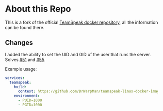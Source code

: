 # About this Repo

This is a fork of the official [TeamSpeak docker repository](https://github.com/TeamSpeak-Systems/teamspeak-linux-docker-images),
all the information can be found there.

## Changes

I added the ability to set the UID and GID of the user that runs the server. Solves [#51](https://github.com/TeamSpeak-Systems/teamspeak-linux-docker-images/issues/51) and [#55](https://github.com/TeamSpeak-Systems/teamspeak-linux-docker-images/issues/55).


Example usage:
```yaml
services:
  teamspeak:
    build:
      context: https://github.com/DrWarpMan/teamspeak-linux-docker-images.git#master:alpine
    environment:
      - PUID=1000
      - PGID=1000
```